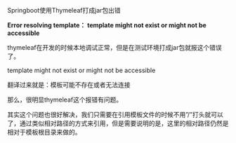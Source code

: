 Springboot使用Thymeleaf打成jar包出错

**Error resolving template： template might not exist or might not be accessible**

thymeleaf在开发的时候本地调试正常，但是在测试环境打成jar包就报这个错误了。

template might not exist or might not be accessible

翻译过来就是：模板可能不存在或者无法连接

那么，很明显thymeleaf这个报错有问题。

其实这个问题也很好解决，我们只需要在引用模板文件的时候不用”/”打头就可以了，通过类似相对路径的方式来引用，但是需要说明的是，这里的相对路径仍然是相对于模板根目录来做的。
